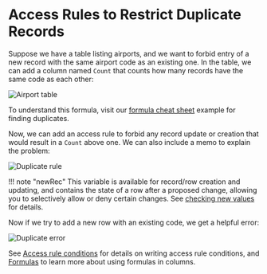 # Access Rules to Restrict Duplicate Records

Suppose we have a table listing airports, and we want to
forbid entry of a new record with the same airport code as an existing
one.  In the table, we can add a column named `Count` that counts how many
records have the same code as each other:

![Airport table](../images/2023-01-acl-memo/access-rules-dupe-setup.png)

To understand this formula, visit our [formula cheat sheet](../formula-cheat-sheet.md#finding-duplicates) example for finding duplicates.

Now, we can add an access rule to forbid any record update or creation that would
result in a `Count` above one.  We can also include a memo to explain the problem:

![Duplicate rule](../images/2023-01-acl-memo/access-rules-dupe-rule.png)

!!! note "newRec" 
    This variable is available for record/row creation and updating, and contains the state of a row after a proposed change, allowing you to selectively allow or deny certain changes. See [checking new values](../access-rules.md/#checking-new-values) for details.

Now if we try to add a new row with an existing code, we get a helpful error:

![Duplicate error](../images/2023-01-acl-memo/access-rules-dupe-forbidden.png)

See [Access rule conditions](../access-rules.md#access-rule-conditions) for details
on writing access rule conditions, and [Formulas](../formulas.md) to learn more about using formulas in columns.
